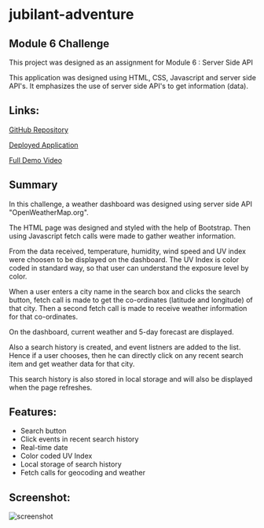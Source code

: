 # jubilant-adventure

## Module 6 Challenge


This project was designed as an assignment for Module 6 : Server Side API

This application was designed using HTML, CSS, Javascript and server side API's. It emphasizes the use of server side API's to get information (data).


## Links:

[GitHub Repository](https://github.com/Pooja3093/jubilant-adventure.git)

[Deployed Application](https://pooja3093.github.io/jubilant-adventure/)

[Full Demo Video](https://drive.google.com/file/d/1DYT7ZWH0_T4Q4e33pRy_amhOfxPdkwuN/view)


## Summary

In this challenge, a weather dashboard was designed using server side API "OpenWeatherMap.org".

The HTML page was designed and styled with the help of Bootstrap. Then using Javascript fetch calls were made to gather weather information.

From the data received, temperature, humidity, wind speed and UV index were choosen to be displayed on the dashboard. The UV Index is color coded in standard way, so that user can understand the exposure level by color.

When a user enters a city name in the search box and clicks the search button, fetch call is made to get the co-ordinates (latitude and longitude) of that city. Then a second fetch call is made to receive weather information for that co-ordinates.

On the dashboard, current weather and 5-day forecast are displayed.

Also a search history is created, and event listners are added to the list. Hence if a user chooses, then he can directly click on any recent search item and get weather data for that city.

This search history is also stored in local storage and will also be displayed when the page refreshes.


## Features:

* Search button
* Click events in recent search history
* Real-time date
* Color coded UV Index
* Local storage of search history
* Fetch calls for geocoding and weather

## Screenshot:

![screenshot](./assets/Image/Screenshot.png)
